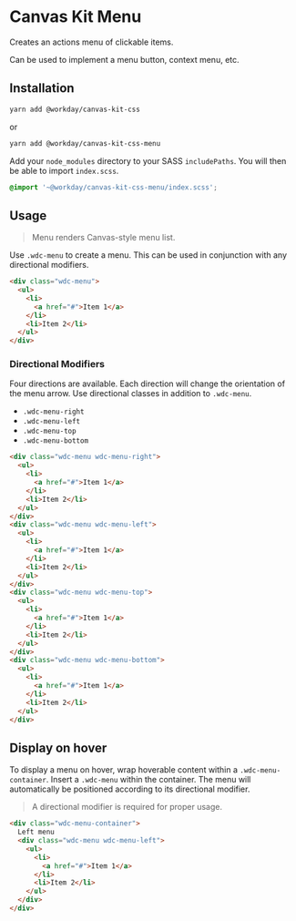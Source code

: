 # Canvas Kit Menu

Creates an actions menu of clickable items.

Can be used to implement a menu button, context menu, etc.

## Installation

```sh
yarn add @workday/canvas-kit-css
```

or

```sh
yarn add @workday/canvas-kit-css-menu
```

Add your `node_modules` directory to your SASS `includePaths`. You will then be able to import
`index.scss`.

```scss
@import '~@workday/canvas-kit-css-menu/index.scss';
```

## Usage

> Menu renders Canvas-style menu list.

Use `.wdc-menu` to create a menu. This can be used in conjunction with any directional modifiers.

```html
<div class="wdc-menu">
  <ul>
    <li>
      <a href="#">Item 1</a>
    </li>
    <li>Item 2</li>
  </ul>
</div>
```

### Directional Modifiers

Four directions are available. Each direction will change the orientation of the menu arrow. Use
directional classes in addition to `.wdc-menu`.

- `.wdc-menu-right`
- `.wdc-menu-left`
- `.wdc-menu-top`
- `.wdc-menu-bottom`

```html
<div class="wdc-menu wdc-menu-right">
  <ul>
    <li>
      <a href="#">Item 1</a>
    </li>
    <li>Item 2</li>
  </ul>
</div>
<div class="wdc-menu wdc-menu-left">
  <ul>
    <li>
      <a href="#">Item 1</a>
    </li>
    <li>Item 2</li>
  </ul>
</div>
<div class="wdc-menu wdc-menu-top">
  <ul>
    <li>
      <a href="#">Item 1</a>
    </li>
    <li>Item 2</li>
  </ul>
</div>
<div class="wdc-menu wdc-menu-bottom">
  <ul>
    <li>
      <a href="#">Item 1</a>
    </li>
    <li>Item 2</li>
  </ul>
</div>
```

## Display on hover

To display a menu on hover, wrap hoverable content within a `.wdc-menu-container`. Insert a
`.wdc-menu` within the container. The menu will automatically be positioned according to its
directional modifier.

> A directional modifier is required for proper usage.

```html
<div class="wdc-menu-container">
  Left menu
  <div class="wdc-menu wdc-menu-left">
    <ul>
      <li>
        <a href="#">Item 1</a>
      </li>
      <li>Item 2</li>
    </ul>
  </div>
</div>
```

